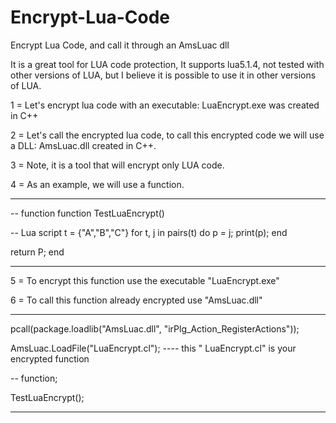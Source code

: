 # Encrypt-Lua-Code
Encrypt Lua Code, and call it through an AmsLuac dll


It is a great tool for LUA code protection,
It supports lua5.1.4, not tested with other versions of LUA, but I believe it is possible to use it in other versions of LUA.

1 = Let's encrypt lua code with an executable: LuaEncrypt.exe was created in C++

2 = Let's call the encrypted lua code, to call this encrypted code we will use a DLL: AmsLuac.dll created in C++.

3 = Note, it is a tool that will encrypt only LUA code.

4 = As an example, we will use a function.
-------------------------------------------------- ---------------------------------------------
-- function
function TestLuaEncrypt()

-- Lua script
t = {"A","B","C"}
for t, j in pairs(t) do
p = j;
print(p);
end

return P;
end
-------------------------------------------------- ---------------------------------------------
5 = To encrypt this function use the executable "LuaEncrypt.exe"

6 = To call this function already encrypted use "AmsLuac.dll"
-------------------------------------------------- ---------------------------------------------
pcall(package.loadlib("AmsLuac.dll", "irPlg_Action_RegisterActions"));

AmsLuac.LoadFile("LuaEncrypt.cl"); ---- this " LuaEncrypt.cl" is your encrypted function

-- function;

TestLuaEncrypt();
-------------------------------------------------- ---------------------------------------------
